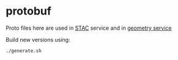 # protobuf

Proto files here are used in [STAC](https://github.com/geo-grpc/stac) service and in [geometry service](https://github.com/geo-grpc/geometry-service-java)

Build new versions using:
```bash
./generate.sh
```
